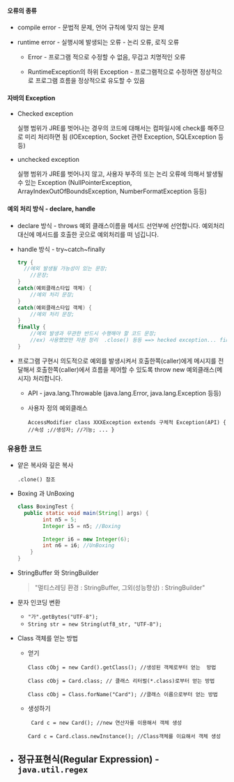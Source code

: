 #### 오류의 종류

- compile error - 문법적 문제, 언어 규칙에 맞지 않는 문제

- runtime error - 실행시에 발생되는 오류 - 논리 오류, 로직 오류

  - Error - 프로그램 적으로 수정할 수 없음, 무겁고 치명적인 오류

  - RuntimeException의 하위 Exception - 프로그램적으로 수정하면 정상적으로 프로그램 흐름을 정상적으로 유도할 수 있음

    

#### 자바의 Exception

- Checked exception 

  실행 범위가 JRE를 벗어나는 경우의 코드에 대해서는 컴파일시에 check를 해주므로 미리 처리하면 됨 (IOException, Socket 관련 Exception, SQLException 등등)

- unchecked exception

  실행 범위가 JRE를 벗어나지 않고, 사용자 부주의 또는 논리 오류에 의해서 발생될 수 있는 Exception (NullPointerException, ArrayIndexOutOfBoundsException, NumberFormatException 등등)



#### 예외 처리 방식 - declare, handle

- declare 방식 - throws 예외 클래스이름을 메서드 선언부에 선언합니다. 예외처리 대신에 메서드를 호출한 곳으로 예외처리를 떠 넘깁니다.

- handle 방식 - try~catch~finally

  ```java
  try {
  	//에외 발생될 가능성이 있는 문장;
      //문장;
  }
  catch(예외클래스타입 객체) {
      //예외 처리 문장;
  }
  catch(예외클래스타입 객체) {
      //예외 처리 문장;
  }
  finally {
      //예외 발생과 무관한 반드시 수행해야 할 코드 문장;
      //ex) 사용했었떤 자원 정리  .close() 등등 ==> hecked exception... finally block 안에도 try~catch가 올 수 있다.
  }
  ```

- 프로그램 구현시 의도적으로 예외를 발생시켜서 호출한쪽(caller)에게 메시지를 전달해서 호출한쪽(caller)에서 흐름을 제어할 수 있도록 throw new 예외클래스(메시지) 처리합니다.

  - API - java.lang.Throwable (java.lang.Error, java.lang.Exception 등등)

  - 사용자 정의 예외클래스

    ```AccessModifier class XXXException extends 구체적 Exception(API) { //속성 ;//생성자; //기능; ... } ```



### 유용한 코드

- 얕은 복사와 깊은 복사 

  ```.clone() 참조```

  

- Boxing 과 UnBoxing

  ```java
  class BoxingTest {
  	public static void main(String[] args) {
          int n5 = 5;
          Integer i5 = n5; //Boxing
          
          Integer i6 = new Integer(6);
          int n6 = i6; //UnBoxing
      }
  }
  ```



- StringBuffer 와 StringBuilder

  > "멀티스레딩 환경 : StringBuffer,  그외(성능향상) : StringBuilder"

  

- 문자 인코딩 변환

  - ```"가".getBytes("UTF-8");``` 
  - ```String str = new String(utf8_str, "UTF-8");```

  

- Class 객체를 얻는 방법

  - 얻기

    ```Class cObj = new Card().getClass(); //생성된 객체로부터 얻는  방법```

    ```Class cObj = Card.class; // 클래스 리터럴(*.class)로부터 얻는 방법```

    ```Class cObj = Class.forName("Card"); //클래스 이름으로부터 얻는 방법```

  - 생성하기

    ``` Card c = new Card(); //new 연산자를 이용해서 객체 생성```

    ```Card c = Card.class.newInstance(); //Class객체를 이요해서 객체 생성```

    

- 정규표현식(Regular Expression) - ```java.util.regex```
  - 